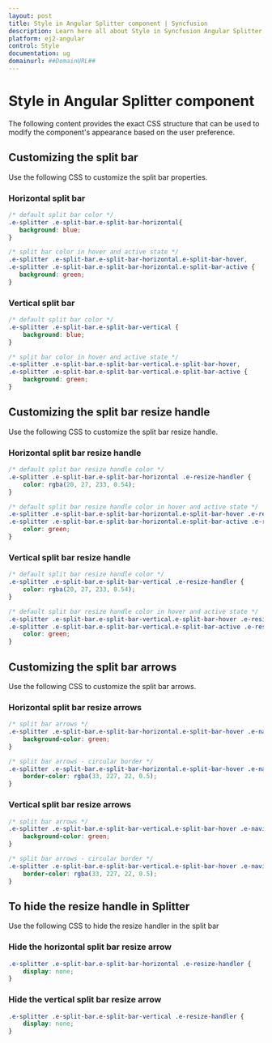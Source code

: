 ```yaml
---
layout: post
title: Style in Angular Splitter component | Syncfusion
description: Learn here all about Style in Syncfusion Angular Splitter component of Syncfusion Essential JS 2 and more.
platform: ej2-angular
control: Style 
documentation: ug
domainurl: ##DomainURL##
---
```


# Style in Angular Splitter component

The following content provides the exact CSS structure that can be used to modify the component's appearance based on the user preference.

## Customizing the split bar

Use the following CSS to customize the split bar properties.

### Horizontal split bar

```CSS
/* default split bar color */
.e-splitter .e-split-bar.e-split-bar-horizontal{
   background: blue;
}

/* split bar color in hover and active state */
.e-splitter .e-split-bar.e-split-bar-horizontal.e-split-bar-hover,
.e-splitter .e-split-bar.e-split-bar-horizontal.e-split-bar-active {
   background: green;
}
```

### Vertical split bar

```CSS
/* default split bar color */
.e-splitter .e-split-bar.e-split-bar-vertical {
    background: blue;
}

/* split bar color in hover and active state */
.e-splitter .e-split-bar.e-split-bar-vertical.e-split-bar-hover,
.e-splitter .e-split-bar.e-split-bar-vertical.e-split-bar-active {
    background: green;
}
```

## Customizing the split bar resize handle

Use the following CSS to customize the split bar resize handle.

### Horizontal split bar resize handle

```CSS
/* default split bar resize handle color */
.e-splitter .e-split-bar.e-split-bar-horizontal .e-resize-handler {
    color: rgba(20, 27, 233, 0.54);
}

/* default split bar resize handle color in hover and active state */
.e-splitter .e-split-bar.e-split-bar-horizontal.e-split-bar-hover .e-resize-handler,
.e-splitter .e-split-bar.e-split-bar-horizontal.e-split-bar-active .e-resize-handler {
    color: green;
}
```

### Vertical split bar resize handle

```CSS
/* default split bar resize handle color */
.e-splitter .e-split-bar.e-split-bar-vertical .e-resize-handler {
    color: rgba(20, 27, 233, 0.54);
}

/* default split bar resize handle color in hover and active state */
.e-splitter .e-split-bar.e-split-bar-vertical.e-split-bar-hover .e-resize-handler,
.e-splitter .e-split-bar.e-split-bar-vertical.e-split-bar-active .e-resize-handler {
    color: green;
}
```

## Customizing the split bar arrows

Use the following CSS to customize the split bar arrows.

### Horizontal split bar resize arrows

```CSS
/* split bar arrows */
.e-splitter .e-split-bar.e-split-bar-horizontal.e-split-bar-hover .e-navigate-arrow.e-arrow-left::before, .e-splitter .e-split-bar.e-split-bar-horizontal.e-split-bar-active .e-navigate-arrow.e-arrow-left::before, .e-splitter .e-split-bar.e-split-bar-horizontal.e-split-bar-hover .e-navigate-arrow.e-arrow-left::after, .e-splitter .e-split-bar.e-split-bar-horizontal.e-split-bar-active .e-navigate-arrow.e-arrow-left::after, .e-splitter .e-split-bar.e-split-bar-horizontal.e-split-bar-hover .e-navigate-arrow.e-arrow-right::before, .e-splitter .e-split-bar.e-split-bar-horizontal.e-split-bar-active .e-navigate-arrow.e-arrow-right::before, .e-splitter .e-split-bar.e-split-bar-horizontal.e-split-bar-hover .e-navigate-arrow.e-arrow-right::after, .e-splitter .e-split-bar.e-split-bar-horizontal.e-split-bar-active .e-navigate-arrow.e-arrow-right::after {
    background-color: green;
}

/* split bar arrows - circular border */
.e-splitter .e-split-bar.e-split-bar-horizontal.e-split-bar-hover .e-navigate-arrow.e-arrow-left, .e-splitter .e-split-bar.e-split-bar-horizontal.e-split-bar-hover .e-navigate-arrow.e-arrow-right {
    border-color: rgba(33, 227, 22, 0.5);
}
```

### Vertical split bar resize arrows

```CSS
/* split bar arrows */
.e-splitter .e-split-bar.e-split-bar-vertical.e-split-bar-hover .e-navigate-arrow.e-arrow-up::before, .e-splitter .e-split-bar.e-split-bar-vertical.e-split-bar-active .e-navigate-arrow.e-arrow-up::before, .e-splitter .e-split-bar.e-split-bar-vertical.e-split-bar-hover .e-navigate-arrow.e-arrow-up::after, .e-splitter .e-split-bar.e-split-bar-vertical.e-split-bar-active .e-navigate-arrow.e-arrow-up::after, .e-splitter .e-split-bar.e-split-bar-vertical.e-split-bar-hover .e-navigate-arrow.e-arrow-down::before, .e-splitter .e-split-bar.e-split-bar-vertical.e-split-bar-active .e-navigate-arrow.e-arrow-down::before, .e-splitter .e-split-bar.e-split-bar-vertical.e-split-bar-hover .e-navigate-arrow.e-arrow-down::after, .e-splitter .e-split-bar.e-split-bar-vertical.e-split-bar-active .e-navigate-arrow.e-arrow-down::after {
    background-color: green;
}

/* split bar arrows - circular border */
.e-splitter .e-split-bar.e-split-bar-vertical.e-split-bar-hover .e-navigate-arrow.e-arrow-up, .e-splitter .e-split-bar.e-split-bar-vertical.e-split-bar-hover .e-navigate-arrow.e-arrow-down {
    border-color: rgba(33, 227, 22, 0.5);
}
```

## To hide the resize handle in Splitter

Use the following CSS to hide the resize handler in the split bar

### Hide the horizontal split bar resize arrow

```CSS
.e-splitter .e-split-bar.e-split-bar-horizontal .e-resize-handler {
    display: none;
}
```

### Hide the vertical split bar resize arrow

```CSS
.e-splitter .e-split-bar.e-split-bar-vertical .e-resize-handler {
    display: none;
}
```
